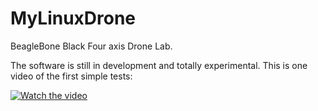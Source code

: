 # MyLinuxDrone
BeagleBone Black Four axis Drone Lab.

The software is still in development and totally experimental.
This is one video of the first simple tests: 

[![Watch the video](http://img.youtube.com/vi/N0eg7YZjhg0/0.jpg)](https://youtu.be/N0eg7YZjhg0)
